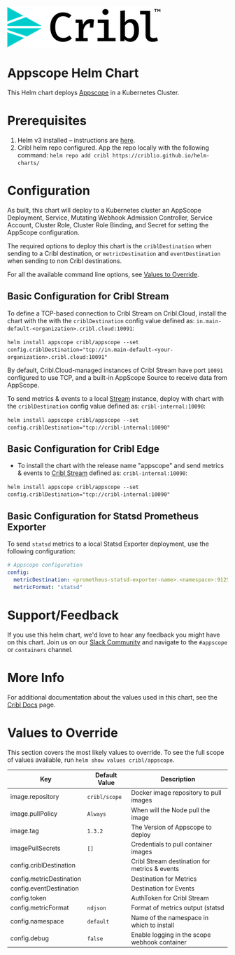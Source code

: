![Cribl Logo](../../images/Cribl_Logo_Color_TM.png)

# Appscope Helm Chart

This Helm chart deploys [Appscope](https://appscope.dev/) in a Kubernetes Cluster.

# Prerequisites

1. Helm v3 installed – instructions are [here](https://helm.sh/docs/intro/install/).
2. Cribl helm repo configured. App the repo locally with the following command:
    `helm repo add cribl https://criblio.github.io/helm-charts/`


# Configuration

As built, this chart will deploy to a Kubernetes cluster an AppScope Deployment, Service, Mutating Webhook Admission Controller, Service Account, Cluster Role, Cluster Role Binding, and Secret for setting the AppScope configuration. 

The required options to deploy this chart is the `criblDestination` when sending to a Cribl destination, or `metricDestination` and `eventDestination` when sending to non Cribl destinations.

For all the available command line options, see [Values to Override](#values-to-override). 

## Basic Configuration for Cribl Stream 

To define a TCP-based connection to Cribl Stream on Cribl.Cloud, install the chart with the with the `criblDestination` config value defined as: `in.main-default-<organization>.cribl.cloud:10091`:

 `helm install appscope cribl/appscope --set config.criblDestination="tcp://in.main-default-<your-organization>.cribl.cloud:10091"`

By default, Cribl.Cloud-managed instances of Cribl Stream have port `10091` configured to use TCP, and a built-in AppScope Source to receive data from AppScope. 

To send metrics & events to a local [Stream](https://cribl.io/stream/) instance, deploy with chart with the `criblDestination` config value defined as: `cribl-internal:10090`:

 `helm install appscope cribl/appscope --set config.criblDestination="tcp://cribl-internal:10090"`

## Basic Configuration for Cribl Edge 

* To install the chart with the release name "appscope" and send metrics & events to [Cribl Stream](https://cribl.io/stream/) defined as: `cribl-internal:10090`:

 `helm install appscope cribl/appscope --set config.criblDestination="tcp://cribl-internal:10090"`

## Basic Configuration for Statsd Prometheus Exporter

To send `statsd` metrics to a local Statsd Exporter deployment, use the following configuration:

```yaml
# Appscope configuration 
config:
  metricDestination: <prometheus-statsd-exporter-name>.<namespace>:9125
  metricFormat: "statsd"
```

# Support/Feedback

If you use this helm chart, we'd love to hear any feedback you might have on this chart. Join us on our [Slack Community](https://cribl.io/community) and navigate to the `#appscope` or `containers` channel.

# More Info

For additional documentation about the values used in this chart, see the [Cribl Docs](https://appscope.dev/docs/cli-reference/#k8s) page.

# Values to Override

This section covers the most likely values to override. To see the full scope of values available, run `helm show values cribl/appscope`.

| Key                                                                            | Default Value     | Description                                                                         |
|--------------------------------------------------------------------------------|-------------------|----------------------------------------------------|
| image.repository                                                               | `cribl/scope`     | Docker image repository to pull images             |
| image.pullPolicy                                                               | `Always`          | When will the Node pull the image                  |
| image.tag                                                                      | `1.3.2`           | The Version of Appscope to deploy                  |
| imagePullSecrets                                                               | `[]`              | Credentials to pull container images               |
| config.criblDestination                                                         |                   | Cribl Stream destination for metrics & events      |
| config.metricDestination                                                        |                   | Destination for Metrics                            |
| config.eventDestination                                                         |                   | Destination for Events                             |
| config.token                                                                    |                   | AuthToken for Cribl Stream                         |
| config.metricFormat                                                             | `ndjson`          | Format of metrics output (statsd|ndjson)           |
| config.namespace                                                                | `default`         | Name of the namespace in which to install          |
| config.debug                                                                    | `false`           | Enable logging in the scope webhook container      |

